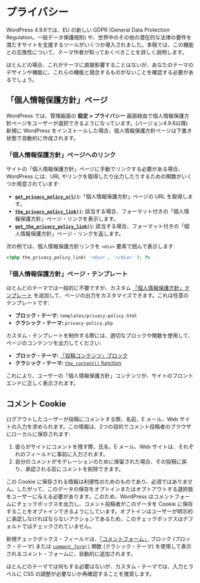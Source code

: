 <!-- 
# Privacy
 -->

# プライバシー

<!-- 
WordPress 4.9.6 introduced several tools to help sites meet the requirements of the European Union’s new GDPR (General Data Protection Regulation) and other potential laws across the world. This article details what theme authors need to know about compatibility with the features.
 -->

WordPress 4.9.6では、EU の新しい GDPR (General Data Protection Regulation。一般データ保護規則) や、世界中のその他の潜在的な法律の要件を満たすサイトを支援するツールがいくつか導入されました。本稿では、この機能との互換性について、テーマ作者が知っておくべきことを詳しく説明します。

<!-- 
For the most part, this should not directly impact themes, but you should make sure that nothing in your theme’s design or functionality conflicts with these features.
 -->

ほとんどの場合、これがテーマに直接影響することはないが、あなたのテーマのデザインや機能に、これらの機能と競合するものがないことを確認する必要があるでしょう。

<!-- 
## Privacy Policy page
 -->

## 「個人情報保護方針」ページ

<!-- 
WordPress lets users select a privacy policy page via the **Settings > Privacy** screen in the admin. For newly-created WordPress installs (since version 4.9.6), a privacy policy page is automatically created with a draft status.
 -->

WordPress では、管理画面の **設定 > プライバシー** 画面経由で個人情報保護方針ページをユーザーが選択できるようになっています。(バージョン4.9.6以降) 新規に WordPress をインストールした場合、個人情報保護方針ページは下書き状態で自動的に作成されます。

<!-- 
### Linking to the Privacy Policy page
 -->

### 「個人情報保護方針」ページへのリンク

<!-- 
If you need to manually link to the Privacy Policy page on a site, WordPress provides a few functions for getting or outputting the URL or link:
 -->

サイトの「個人情報保護方針」ページに手動でリンクする必要がある場合、WordPress には、URL やリンクを取得したり出力したりするための関数がいくつか用意されています:

<!-- 
*   [**`get_privacy_policy_url()`**](https://developer.wordpress.org/reference/functions/get_privacy_policy_url/)**:** Retrieves the URL to the Privacy Policy page.
*   [**`the_privacy_policy_link()`**](https://developer.wordpress.org/reference/functions/the_privacy_policy_link/)**:** Displays the Privacy Policy page link with formatting, when applicable.
*   [**`get_the_privacy_policy_link()`**](https://developer.wordpress.org/reference/functions/get_the_privacy_policy_link/)**:** Returns the Privacy Policy page link with formatting, when applicable.
 -->

*   [**`get_privacy_policy_url()`**](https://developer.wordpress.org/reference/functions/get_privacy_policy_url/)**:**「個人情報保護方針」ページの URL を取得します。
*   [**`the_privacy_policy_link()`**](https://developer.wordpress.org/reference/functions/the_privacy_policy_link/)**:** 該当する場合、フォーマット付きの「個人情報保護方針」ページ・リンクを表示します。
*   [**`get_the_privacy_policy_link()`**](https://developer.wordpress.org/reference/functions/get_the_privacy_policy_link/)**:** 該当する場合、フォーマット付きの「個人情報保護方針」ページ・リンクを返します。

<!-- 
The following example will display the privacy policy link surrounded by a `<div>` element:
 -->

次の例では、個人情報保護方針リンクを `<div>` 要素で囲んで表示します:

```php
<?php the_privacy_policy_link( '<div>', '</div>' ); ?>
```

<!-- 
### Privacy Policy page template
 -->

### 「個人情報保護方針」ページ・テンプレート

<!-- 
While it is generally unnecessary for most themes, you can add a custom [Privacy Policy template](https://developer.wordpress.org/themes/templates/template-hierarchy/#privacy-policy-page-hierarchy) to customize the output of the page. This is an optional template:
 -->

ほとんどのテーマでは一般的に不要ですが、カスタム [「個人情報保護方針」テンプレート](https://developer.wordpress.org/themes/templates/template-hierarchy/#privacy-policy-page-hierarchy) を追加して、ページの出力をカスタマイズできます。これは任意のテンプレートです:

<!-- 
*   **Block Themes:** `templates/privacy-policy.html`
*   **Classic Themes:** `privacy-policy.php`
 -->

*   **ブロック・テーマ:** `templates/privacy-policy.html`
*   **クラシック・テーマ:** `privacy-policy.php`

<!-- 
If you decide to create a custom template, make sure that you output the page’s content using the appropriate block or function:
 -->

カスタム・テンプレートを制作する際には、適切なブロックや関数を使用して、ページのコンテンツを出力してください:

<!-- 
*   **Block Themes:** [Post Content block](https://wordpress.org/documentation/article/post-content-block/)
*   **Classic Themes:** [`the_content()` function](https://developer.wordpress.org/reference/functions/the_content/)
 -->

*   **ブロック・テーマ:** [「投稿コンテンツ」ブロック](https://wordpress.org/documentation/article/post-content-block/)
*   **クラシック・テーマ:** [`the_content()` function](https://developer.wordpress.org/reference/functions/the_content/)

<!-- 
This ensures that the user’s Privacy Policy content will be correctly displayed on the front end of the site.
 -->

これにより、ユーザーの「個人情報保護方針」コンテンツが、サイトのフロントエンドに正しく表示されます。

<!-- 
## Comment cookies
 -->

## コメント Cookie

<!-- 
When a logged out user comments on a post, they are asked for their name, email, and website. This information is stored locally in the commenter’s browser for two purposes:
 -->

ログアウトしたユーザーが投稿にコメントする際、名前、E メール、Web サイトの入力を求められます。この情報は、2つの目的でコメント投稿者のブラウザにローカルに保存されます:

<!-- 
1.  When they leave another comment on the site, their name, email, and website will be pre-populated into the respective fields.
2.  If their comment is held for moderation, they can return to that post and remove the comment before it is approved.
 -->

1.  彼らがサイトにコメントを残す際、氏名、E メール、Web サイトは、それぞれのフィールドに事前に入力されます。
2.  自分のコメントがモデレーションのために保留された場合、その投稿に戻り、承認される前にコメントを削除できます。

<!-- 
The information stored in this cookie is for convenience and is not essential. Therefore, the user needs to be given the choice to opt in or opt out of the storage of this data. For this reason, WordPress outputs a checkbox in the comment form that allows commenters to opt-in to storing this data in the cookie. This checkbox will be unchecked by default, as opt-in is an action the user must explicitly approve.
 -->

この Cookie に保存される情報は利便性のためのものであり、必須ではありません。したがって、このデータの保存をオプトインまたはオプトアウトする選択肢をユーザーに与える必要があります。このため、WordPress はコメントフォームにチェックボックスを出力し、コメント投稿者がこのデータを Cookie に保存することをオプトインできるようにしています。オプトインはユーザーが明示的に承認しなければならないアクションであるため、このチェックボックスはデフォルトではチェックされていません。

<!-- 
The new checkbox field is automatically added to comment forms displayed using the [Comment Form](https://wordpress.org/documentation/article/post-comments-form-block/) block (block themes) or the [`comment_form()`](https://developer.wordpress.org/reference/functions/comment_form/) function (classic themes).
 -->

新規チェックボックス・フィールドは、[「コメントフォーム」](https://wordpress.org/documentation/article/post-comments-form-block/) ブロック (ブロック・テーマ) または [`comment_form()`](https://developer.wordpress.org/reference/functions/comment_form/) 関数 (クラシック・テーマ) を使用して表示されるコメント・フォームに、自動的に追加されます。

<!-- 
While most themes will not require any action, it is recommended that you double check that the input and label does not require CSS adjustments in custom themes.
 -->

ほとんどのテーマでは何もする必要はないが、カスタム・テーマでは、入力とラベルに CSS の調整が必要ないか再確認することを推奨します。